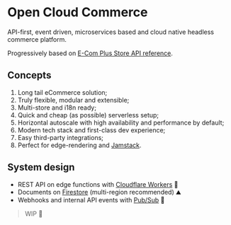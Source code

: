 # Open Cloud Commerce

API-first, event driven, microservices based and cloud native headless commerce platform.

Progressively based on [E-Com Plus Store API reference](https://developers.e-com.plus/docs/reference/store/).

## Concepts

1. Long tail eCommerce solution;
2. Truly flexible, modular and extensible;
3. Multi-store and i18n ready;
4. Quick and cheap (as possible) serverless setup;
5. Horizontal autoscale with high availability and performance by default;
6. Modern tech stack and first-class dev experience;
7. Easy third-party integrations;
8. Perfect for edge-rendering and [Jamstack](https://jamstack.org/).

## System design

- REST API on edge functions with [Cloudflare Workers](https://developers.cloudflare.com/workers/) 🚀
- Documents on [Firestore](https://cloud.google.com/firestore) (multi-region recommended) ⛰️
- Webhooks and internal API events with [Pub/Sub](https://cloud.google.com/pubsub) 🔄

> WIP 🚧
